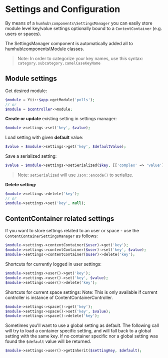 Settings and Configuration
================

By means of a `humhub\components\SettingsManager` you can easily store module level key/value settings optionally bound 
to a `ContentContainer` (e.g. users or spaces).

The SettingsManager component is automatically added all to humhub\components\Module classes.

> Note: In order to categorize your key names, use this syntax: `category.subcategory.camelCaseKeyName`

## Module settings

Get desired module:

```php
$module = Yii::$app->getModule('polls');
// or
$module = $controller->module;
```

**Create or update** existing setting in settings manager:

```php
$module->settings->set('key', $value);
```

Load setting with given **default** value:

```php
$value = $module->settings->get('key', $defaultValue);
```

Save a serialized setting:

```php
$value = $module->settings->setSerialized($key, [['complex' => 'value']])
```

> Note: `setSerialized` will use `Json::encode()` to serialize.

**Delete setting:**

```php
$module->settings->delete('key');
// or
$module->settings->set('key', null);
```

## ContentContainer related settings

If you want to store settings related to an user or space - use the `ContentContainerSettingsManager` as follows:

```php
$module->settings->contentContainer($user)->get('key');
$module->settings->contentContainer($user)->set('key', $value);
$module->settings->contentContainer($user)->delete('key');
```

Shortcuts for currently logged in user settings:

```php
$module->settings->user()->get('key');
$module->settings->user()->set('key', $value);
$module->settings->user()->delete('key');
```

Shortcuts for current space settings:
Note: This is only available if current controller is instance of ContentContainerController.

```php
$module->settings->space()->get('key');
$module->settings->space()->set('key', $value);
$module->settings->space()->delete('key');
```

Sometimes you'll want to use a global setting as default. The following call will try to load a container specific setting,
and will fall back to a global setting with the same key. If no container specific nor a global setting was found the `$default`
value will be returned.

```php
$module->settings->user()->getInherit($settingKey, $default);
```


